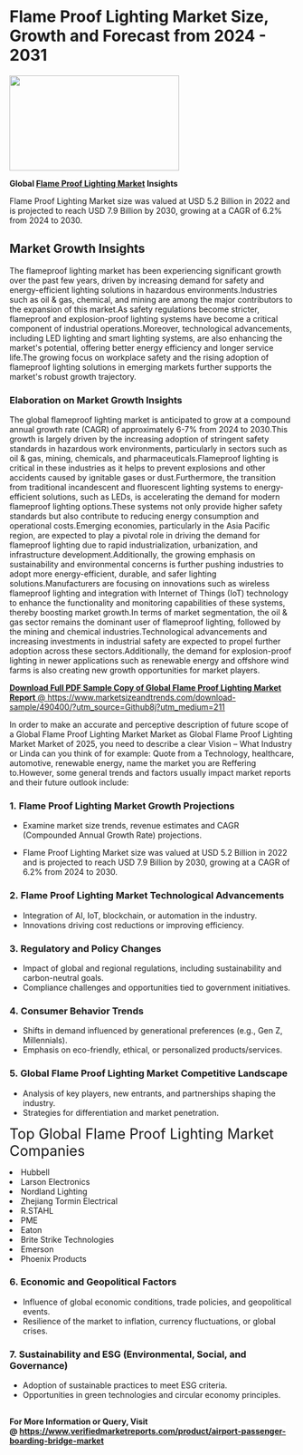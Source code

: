 <H1>Flame Proof Lighting Market Size, Growth and Forecast from 2024 - 2031</H1><img class="aligncenter size-medium wp-image-584254" src="https://thirdeyenews.in/wp-content/uploads/2024/09/Global-Market-Research-300x168.jpeg" alt="" width="300" height="168" /><p><strong>Global&nbsp;<a href="https://www.marketsizeandtrends.com/download-sample/490400/?utm_source=Github8j?utm_medium=211">Flame Proof Lighting Market</a> Insights</strong></p><p>Flame Proof Lighting Market size was valued at USD 5.2 Billion in 2022 and is projected to reach USD 7.9 Billion by 2030, growing at a CAGR of 6.2% from 2024 to 2030.</p><p><h2>Market Growth Insights</h2> <p>The flameproof lighting market has been experiencing significant growth over the past few years, driven by increasing demand for safety and energy-efficient lighting solutions in hazardous environments.Industries such as oil & gas, chemical, and mining are among the major contributors to the expansion of this market.As safety regulations become stricter, flameproof and explosion-proof lighting systems have become a critical component of industrial operations.Moreover, technological advancements, including LED lighting and smart lighting systems, are also enhancing the market's potential, offering better energy efficiency and longer service life.The growing focus on workplace safety and the rising adoption of flameproof lighting solutions in emerging markets further supports the market's robust growth trajectory.</p> <p><a href="download-sample-link"></a></p> <h3>Elaboration on Market Growth Insights</h3> <p>The global flameproof lighting market is anticipated to grow at a compound annual growth rate (CAGR) of approximately 6-7% from 2024 to 2030.This growth is largely driven by the increasing adoption of stringent safety standards in hazardous work environments, particularly in sectors such as oil & gas, mining, chemicals, and pharmaceuticals.Flameproof lighting is critical in these industries as it helps to prevent explosions and other accidents caused by ignitable gases or dust.Furthermore, the transition from traditional incandescent and fluorescent lighting systems to energy-efficient solutions, such as LEDs, is accelerating the demand for modern flameproof lighting options.These systems not only provide higher safety standards but also contribute to reducing energy consumption and operational costs.Emerging economies, particularly in the Asia Pacific region, are expected to play a pivotal role in driving the demand for flameproof lighting due to rapid industrialization, urbanization, and infrastructure development.Additionally, the growing emphasis on sustainability and environmental concerns is further pushing industries to adopt more energy-efficient, durable, and safer lighting solutions.Manufacturers are focusing on innovations such as wireless flameproof lighting and integration with Internet of Things (IoT) technology to enhance the functionality and monitoring capabilities of these systems, thereby boosting market growth.In terms of market segmentation, the oil & gas sector remains the dominant user of flameproof lighting, followed by the mining and chemical industries.Technological advancements and increasing investments in industrial safety are expected to propel further adoption across these sectors.Additionally, the demand for explosion-proof lighting in newer applications such as renewable energy and offshore wind farms is also creating new growth opportunities for market players.<p><a href="get-more-link"></p><p><span class=""><strong>Download Full PDF Sample Copy of Global Flame Proof Lighting Market Report</strong> @ <a href="https://www.marketsizeandtrends.com/download-sample/490400/?utm_source=Github8j?utm_medium=211" target="_blank">https://www.marketsizeandtrends.com/download-sample/490400/?utm_source=Github8j?utm_medium=211</a></span></p><p>In order to make an accurate and perceptive description of future scope of a Global&nbsp;Flame Proof Lighting Market Market as Global&nbsp;Flame Proof Lighting Market Market of 2025, you need to describe a clear Vision &ndash; What Industry or Linda can you think of for example: Quote from a Technology, healthcare, automotive, renewable energy, name the market you are Reffering to.However, some general trends and factors usually impact market reports and their future outlook include:</p><h3>1.&nbsp;<strong>Flame Proof Lighting Market Growth Projections</strong></h3><ul><li>Examine market size trends, revenue estimates and CAGR (Compounded Annual Growth Rate) projections.</li><li><p>Flame Proof Lighting Market size was valued at USD 5.2 Billion in 2022 and is projected to reach USD 7.9 Billion by 2030, growing at a CAGR of 6.2% from 2024 to 2030.</p></li></ul><h3>2.&nbsp;<strong>Flame Proof Lighting Market Technological Advancements</strong></h3><ul><li>Integration of AI, IoT, blockchain, or automation in the industry.</li><li>Innovations driving cost reductions or improving efficiency.</li></ul><h3>3.&nbsp;<strong>Regulatory and Policy Changes</strong></h3><ul><li>Impact of global and regional regulations, including sustainability and carbon-neutral goals.</li><li>Compliance challenges and opportunities tied to government initiatives.</li></ul><h3>4.&nbsp;<strong>Consumer Behavior Trends</strong></h3><ul><li>Shifts in demand influenced by generational preferences (e.g., Gen Z, Millennials).</li><li>Emphasis on eco-friendly, ethical, or personalized products/services.</li></ul><h3>5.&nbsp;<strong>Global Flame Proof Lighting Market Competitive Landscape</strong></h3><ul><li>Analysis of key players, new entrants, and partnerships shaping the industry.</li><li>Strategies for differentiation and market penetration.</li></ul><p data-pm-slice="1 1 []"><span style="color: inherit; font-family: inherit; font-size: 25px;">Top Global Flame Proof Lighting Market Companies</span></p><div class="" data-test-id=""><p><li>Hubbell</li><li> Larson Electronics</li><li> Nordland Lighting</li><li> Zhejiang Tormin Electrical</li><li> R.STAHL</li><li> PME</li><li> Eaton</li><li> Brite Strike Technologies</li><li> Emerson</li><li> Phoenix Products</li></p></div><h3>6.&nbsp;<strong>Economic and Geopolitical Factors</strong></h3><ul><li>Influence of global economic conditions, trade policies, and geopolitical events.</li><li>Resilience of the market to inflation, currency fluctuations, or global crises.</li></ul><h3>7.&nbsp;<strong>Sustainability and ESG (Environmental, Social, and Governance)</strong></h3><ul><li>Adoption of sustainable practices to meet ESG criteria.</li><li>Opportunities in green technologies and circular economy principles.</li></ul><h2><strong style="font-size: 14px;">For More Information or Query, Visit @&nbsp;</strong><a style="background-color: #ffffff; font-size: 14px;" href="https://www.marketsizeandtrends.com/report/flame-proof-lighting-market/" target="_blank">https://www.verifiedmarketreports.com/product/airport-passenger-boarding-bridge-market</a></h2>